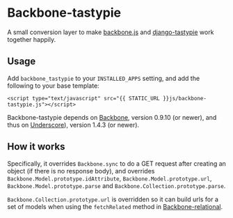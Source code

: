 # Backbone-tastypie
A small conversion layer to make [backbone.js](https://github.com/documentcloud/backbone) and [django-tastypie](https://github.com/toastdriven/django-tastypie) work together happily.

## Usage
Add `backbone_tastypie` to your `INSTALLED_APPS` setting, and add the following to your base template:

`<script type="text/javascript" src="{{ STATIC_URL }}js/backbone-tastypie.js"></script>`

Backbone-tastypie depends on [Backbone](https://github.com/documentcloud/backbone), version 0.9.10 (or newer), and thus on [Underscore](https://github.com/documentcloud/underscore)), version 1.4.3 (or newer).

## How it works
Specifically, it overrides `Backbone.sync` to do a GET request after creating an object (if there is no response body), and overrides `Backbone.Model.prototype.idAttribute`, `Backbone.Model.prototype.url`, `Backbone.Model.prototype.parse` and `Backbone.Collection.prototype.parse`.

`Backbone.Collection.prototype.url` is overridden so it can build urls for a set of models when using the `fetchRelated` method in  [Backbone-relational](https://github.com/PaulUithol/Backbone-relational/).
